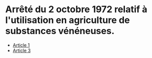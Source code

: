 # Arrêté du 2 octobre 1972 relatif à l'utilisation en agriculture de substances vénéneuses.

- [Article 1](article-1.md)
- [Article 3](article-3.md)
